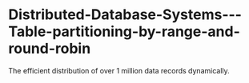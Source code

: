 # Distributed-Database-Systems---Table-partitioning-by-range-and-round-robin
The efficient distribution of over 1 million data records dynamically.
